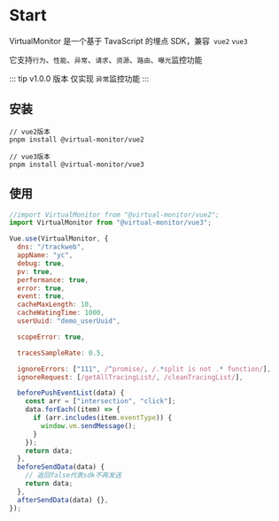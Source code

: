 # Start

VirtualMonitor 是一个基于 TavaScript 的埋点 SDK，兼容` vue2` `vue3 `

它支持`行为`、`性能`、`异常`、`请求`、`资源`、`路由`、`曝光`监控功能

::: tip
v1.0.0 版本 仅实现 `异常`监控功能
:::

## 安装

```
// vue2版本
pnpm install @virtual-monitor/vue2

// vue3版本
pnpm install @virtual-monitor/vue3
```

## 使用

```js
//import VirtualMonitor from "@virtual-monitor/vue2";
import VirtualMonitor from "@virtual-monitor/vue3";

Vue.use(VirtualMonitor, {
  dns: "/trackweb",
  appName: "yc",
  debug: true,
  pv: true,
  performance: true,
  error: true,
  event: true,
  cacheMaxLength: 10,
  cacheWatingTime: 1000,
  userUuid: "demo_userUuid",

  scopeError: true,

  tracesSampleRate: 0.5,

  ignoreErrors: ["111", /^promise/, /.*split is not .* function/],
  ignoreRequest: [/getAllTracingList/, /cleanTracingList/],

  beforePushEventList(data) {
    const arr = ["intersection", "click"];
    data.forEach((item) => {
      if (arr.includes(item.eventType)) {
        window.vm.sendMessage();
      }
    });
    return data;
  },
  beforeSendData(data) {
    // 返回false代表sdk不再发送
    return data;
  },
  afterSendData(data) {},
});
```
